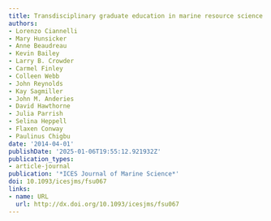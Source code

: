 ```yaml
---
title: Transdisciplinary graduate education in marine resource science and management
authors:
- Lorenzo Ciannelli
- Mary Hunsicker
- Anne Beaudreau
- Kevin Bailey
- Larry B. Crowder
- Carmel Finley
- Colleen Webb
- John Reynolds
- Kay Sagmiller
- John M. Anderies
- David Hawthorne
- Julia Parrish
- Selina Heppell
- Flaxen Conway
- Paulinus Chigbu
date: '2014-04-01'
publishDate: '2025-01-06T19:55:12.921932Z'
publication_types:
- article-journal
publication: '*ICES Journal of Marine Science*'
doi: 10.1093/icesjms/fsu067
links:
- name: URL
  url: http://dx.doi.org/10.1093/icesjms/fsu067
---
```

